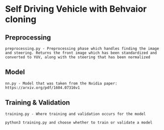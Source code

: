 # Self Driving Vehicle with Behvaior cloning

## Preprocessing
    preprocessing.py - Preprocessing phase which handles finding the image and steering. Returns the front image which has been standardized and converted to YUV, along with the steering that has been normalized

## Model
    nn.py - Model that was taken from the Nvidia paper: https://arxiv.org/pdf/1604.07316v1

## Training & Validation
    training.py - Where training and validation occurs for the model 

    python3 training.py and choose whether to train or validate a model
